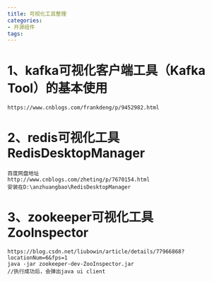 ```yaml
---
title: 可视化工具整理
categories: 
- 开源组件
tags:
---
```


# 1、kafka可视化客户端工具（Kafka Tool）的基本使用
    https://www.cnblogs.com/frankdeng/p/9452982.html


# 2、redis可视化工具RedisDesktopManager
    百度网盘地址
    http://www.cnblogs.com/zheting/p/7670154.html
    安装在D:\anzhuangbao\RedisDesktopManager
    
# 3、zookeeper可视化工具ZooInspector
    https://blog.csdn.net/liubowin/article/details/77966868?locationNum=6&fps=1
    java -jar zookeeper-dev-ZooInspector.jar  
    //执行成功后，会弹出java ui client
    
